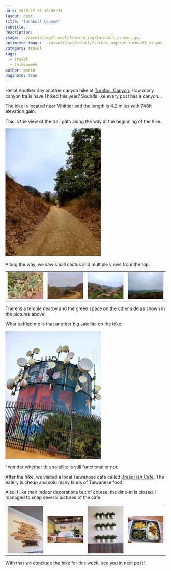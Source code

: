 ```yaml
---
date: 2020-12-31 18:05:31
layout: post
title: "Turnbull Canyon"
subtitle:
description:
image: ../assets/img/travel/feature_img/turnbull_canyon.jpg
optimized_image: ../assets/img/travel/feature_img/opt_turnbull_canyon.jpg
category: travel
tags:
  - travel
  - 1hikeaweek
author: mario
paginate: true
---
```


Hello! Another day another canyon hike at [Turnbull Canyon](https://www.alltrails.com/trail/us/california/turnbull-canyon-rattlesnake-ridge-and-sumac-trail-loop). How many canyon trails have I hiked this year? Sounds like every post has a canyon...

The hike is located near Whittier and the length is 4.2 miles with 748ft elevation gain.

This is the view of the trail path along the way at the beginning of the hike.

<img src="../assets/img/travel/turnbull_canyon/trail_path.jpg" style="height: 400px;" alt="trail path"/>

Along the way, we saw small cactus and multiple views from the top.

<table><tr>
    <td> <img src="../assets/img/travel/turnbull_canyon/small_cactus.jpg" alt="small cactus" style="width: 250px;"/> </td>
    <td> <img src="../assets/img/travel/turnbull_canyon/temple_view.jpg" alt="green view" style="width: 250px;"/> </td>
    <td> <img src="../assets/img/travel/turnbull_canyon/top_view.jpg" alt="green view" style="width: 250px;"/> </td>
    <td> <img src="../assets/img/travel/turnbull_canyon/green_view.jpg" alt="green view" style="width: 250px;"/> </td>
</tr></table>

There is a temple nearby and the green space on the other side as shown in the pictures above.

What baffled me is that another big satellite on the hike.

<img src="../assets/img/travel/turnbull_canyon/satellite.jpg" style="height: 400px;" alt="satellite"/>

I wonder whether this satellite is still functional or not.

After the hike, we visited a local Taiwanese cafe called [BreadFish Cafe](https://www.yelp.com/biz/breadfish-cafe-rowland-heights-rowland-heights-2). The eatery is cheap and sold many kinds of Taiwanese food.

Also, I like their indoor decorations but of course, the dine-in is closed. I managed to snap several pictures of the cafe.

<table><tr>
    <td> <img src="../assets/img/travel/turnbull_canyon/bfc_1.jpg" alt="bfc 1" style="width: 250px;"/> </td>
    <td> <img src="../assets/img/travel/turnbull_canyon/bfc_2.jpg" alt="bfc 2" style="width: 250px;"/> </td>
    <td> <img src="../assets/img/travel/turnbull_canyon/bfc_3.jpg" alt="bfc 3" style="width: 250px;"/> </td>
    <td> <img src="../assets/img/travel/turnbull_canyon/bfc_4.jpg" alt="bfc 4" style="width: 250px;"/> </td>
</tr></table>

With that we conclude the hike for this week, see you in next post!
